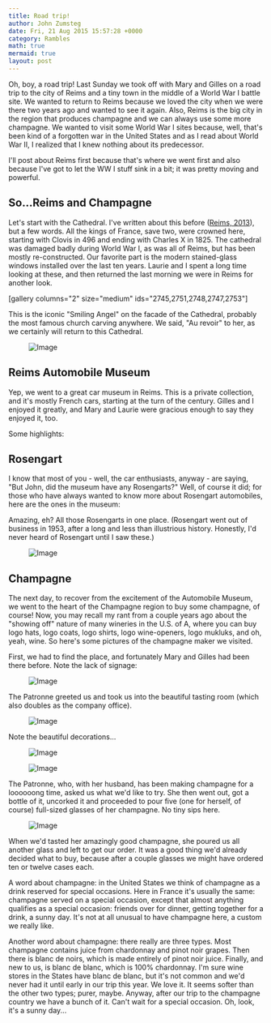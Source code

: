 ```yaml
---
title: Road trip!
author: John Zumsteg
date: Fri, 21 Aug 2015 15:57:28 +0000
category: Rambles
math: true
mermaid: true
layout: post
---
```

Oh, boy, a road trip! Last Sunday we took off with Mary and Gilles on a road trip to the city of Reims and a tiny town in the middle of a World War I battle site. We wanted to return to Reims because we loved the city when we were there two years ago and wanted to see it again. Also, Reims is the big city in the region that produces champagne and we can always use some more champagne. We wanted to visit some World War I sites because, well, that's been kind of a forgotten war in the United States and as I read about World War II, I realized that I knew nothing about its predecessor.

I'll post about Reims first because that's where we went first and also because I've got to let the WW I stuff sink in a bit; it was pretty moving and powerful.
<h2>So...Reims and Champagne</h2>
Let's start with the Cathedral. I've written about this before (<a href="http://zumsteg.us/?p=1691">Reims, 2013</a>), but a few words. All the kings of France, save two, were crowned here, starting with Clovis in 496 and ending with Charles X in 1825. The cathedral was damaged badly during World War I, as was all of Reims, but has been mostly re-constructed. Our favorite part is the modern stained-glass windows installed over the last ten years. Laurie and I spent a long time looking at these, and then returned the last morning we were in Reims for another look.

[gallery columns="2" size="medium" ids="2745,2751,2748,2747,2753"]

This is the iconic "Smiling Angel" on the facade of the Cathedral, probably the most famous church carving anywhere. We said, "Au revoir" to her, as we certainly will return to this Cathedral.

<figure>	<img class = "portrait" src="{{"/assets/images/2015/08/Reims-1-of-20.jpg" | prepend: site.baseurl  }}" alt="Image" />
	<figcaption></figcaption>
</figure>


<h2>Reims Automobile Museum</h2>
Yep, we went to a great car museum in Reims. This is a private collection, and it's mostly French cars, starting at the turn of the century. Gilles and I enjoyed it greatly, and Mary and Laurie were gracious enough to say they enjoyed it, too.

Some highlights:

<h2>Rosengart</h2>
I know that most of you - well, the car enthusiasts, anyway - are saying, "But John, did the museum have any Rosengarts?" Well, of course it did; for those who have always wanted to know more about Rosengart automobiles, here are the ones in the museum:


Amazing, eh? All those Rosengarts in one place. (Rosengart went out of business in 1953, after a long and less than illustrious history. Honestly, I'd never heard of Rosengart until I saw these.)

<figure>
	<img class = "landscape" src="{{"/assets/images/2015/08/Reims-16-of-20.jpg" | prepend: site.baseurl  }}" alt="Image" />
	<figcaption></figcaption>
</figure>

<h2>Champagne</h2>
The next day, to recover from the excitement of the Automobile Museum, we went to the heart of the Champagne region to buy some champagne, of course! Now, you may recall my rant from a couple years ago about the "showing off" nature of many wineries in the U.S. of A, where you can buy logo hats, logo coats, logo shirts, logo wine-openers, logo mukluks, and oh, yeah, wine. So here's some pictures of the champagne maker we visited.

First, we had to find the place, and fortunately Mary and Gilles had been there before. Note the lack of signage:

<figure>
	<img class = "landscape" src="{{"/assets/images/2015/08/Champagne-1-of-6.jpg" | prepend: site.baseurl  }}" alt="Image" />
	<figcaption></figcaption>
</figure>



 

The Patronne greeted us and took us into the beautiful tasting room (which also doubles as the company office).

<figure>
	<img class = "landscape" src="{{"/assets/images/2015/08/Champagne-6-of-6.jpg" | prepend: site.baseurl  }}" alt="Image" />
	<figcaption></figcaption>
</figure>

Note the beautiful decorations...

<figure>
	<img class = "landscape" src="{{"/assets/images/2015/08/Champagne-2-of-6.jpg" | prepend: site.baseurl  }}" alt="Image" />
	<figcaption></figcaption>
</figure>

<figure>
	<img class = "landscape" src="{{"/assets/images/2015/08/Champagne-3-of-6.jpg" | prepend: site.baseurl  }}" alt="Image" />
	<figcaption></figcaption>
</figure>

The Patronne, who, with her husband, has been making champagne for a loooooong time, asked us what we'd like to try. She then went out, got a bottle of it, uncorked it and proceeded to pour five (one for herself, of course) full-sized glasses of her champagne. No tiny sips here.

<figure>	<img class = "portrait" src="{{"/assets/images/2015/08/Champagne-4-of-6.jpg" | prepend: site.baseurl  }}" alt="Image" />
	<figcaption></figcaption>
</figure>

When we'd tasted her amazingly good champagne, she poured us all another glass and left to get our order. It was a good thing we'd already decided what to buy, because after a couple glasses we might have ordered ten or twelve cases each.

A word about champagne: in the United States we think of champagne as a drink reserved for special occasions. Here in France it's usually the same: champagne served on a special occasion, except that almost anything qualifies as a special occasion: friends over for dinner, getting together for a drink, a sunny day. It's not at all unusual to have champagne here, a custom we really like.

Another word about champagne: there really are three types. Most champagne contains juice from chardonnay and pinot noir grapes. Then there is blanc de noirs, which is made entirely of pinot noir juice. Finally, and new to us, is blanc de blanc, which is 100% chardonnay. I'm sure wine stores in the States have blanc de blanc, but it's not common and we'd never had it until early in our trip this year. We love it. It seems softer than the other two types; purer, maybe. Anyway, after our trip to the champagne country we have a bunch of it. Can't wait for a special occasion. Oh, look, it's a sunny day...

 

 

 
